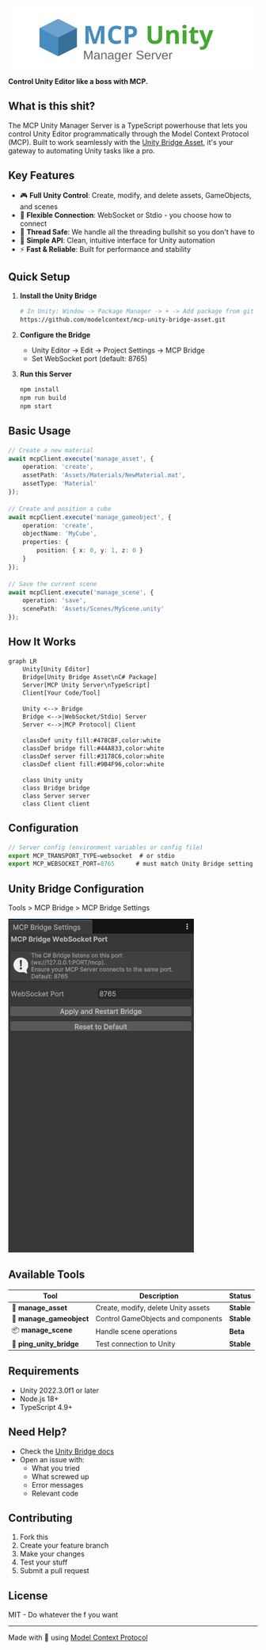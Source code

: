 ﻿![MCP Unity Manager Logo](assets/logo.svg)

**Control Unity Editor like a boss with MCP.**

## What is this shit?

The MCP Unity Manager Server is a TypeScript powerhouse that lets you control Unity Editor programmatically through the Model Context Protocol (MCP). Built to work seamlessly with the [Unity Bridge Asset](https://github.com/modelcontext/mcp-unity-bridge-asset), it's your gateway to automating Unity tasks like a pro.

## Key Features

- 🎮 **Full Unity Control**: Create, modify, and delete assets, GameObjects, and scenes
- 🔌 **Flexible Connection**: WebSocket or Stdio - you choose how to connect
- 🧵 **Thread Safe**: We handle all the threading bullshit so you don't have to
- 🚀 **Simple API**: Clean, intuitive interface for Unity automation
- ⚡ **Fast & Reliable**: Built for performance and stability

## Quick Setup

1. **Install the Unity Bridge**

   ```bash
   # In Unity: Window -> Package Manager -> + -> Add package from git URL
   https://github.com/modelcontext/mcp-unity-bridge-asset.git
   ```

2. **Configure the Bridge**
   - Unity Editor -> Edit -> Project Settings -> MCP Bridge
   - Set WebSocket port (default: 8765)

3. **Run this Server**

   ```bash
   npm install
   npm run build
   npm start
   ```

## Basic Usage

```typescript
// Create a new material
await mcpClient.execute('manage_asset', {
    operation: 'create',
    assetPath: 'Assets/Materials/NewMaterial.mat',
    assetType: 'Material'
});

// Create and position a cube
await mcpClient.execute('manage_gameobject', {
    operation: 'create',
    objectName: 'MyCube',
    properties: {
        position: { x: 0, y: 1, z: 0 }
    }
});

// Save the current scene
await mcpClient.execute('manage_scene', {
    operation: 'save',
    scenePath: 'Assets/Scenes/MyScene.unity'
});
```

## How It Works

```mermaid
graph LR
    Unity[Unity Editor]
    Bridge[Unity Bridge Asset\nC# Package]
    Server[MCP Unity Server\nTypeScript]
    Client[Your Code/Tool]

    Unity <--> Bridge
    Bridge <-->|WebSocket/Stdio| Server
    Server <-->|MCP Protocol| Client

    classDef unity fill:#478CBF,color:white
    classDef bridge fill:#44A833,color:white
    classDef server fill:#3178C6,color:white
    classDef client fill:#9B4F96,color:white
    
    class Unity unity
    class Bridge bridge
    class Server server
    class Client client
```

## Configuration

```typescript
// Server config (environment variables or config file)
export MCP_TRANSPORT_TYPE=websocket  # or stdio
export MCP_WEBSOCKET_PORT=8765      # must match Unity Bridge setting
```

## Unity Bridge Configuration

Tools > MCP Bridge > MCP Bridge Settings

![MCP Unity Bridge Config](assets/unity-bridge-config.png)

## Available Tools

| Tool | Description | Status |
|------|-------------|---------|
| 🎨 **manage_asset** | Create, modify, delete Unity assets | **Stable** |
| 🎲 **manage_gameobject** | Control GameObjects and components | **Stable** |
| 📦 **manage_scene** | Handle scene operations | **Beta** |
| 🔄 **ping_unity_bridge** | Test connection to Unity | **Stable** |

## Requirements

- Unity 2022.3.0f1 or later
- Node.js 18+
- TypeScript 4.9+

## Need Help?

- Check the [Unity Bridge docs](https://docs.modelcontextprotocol.io/unity-bridge)
- Open an issue with:
  - What you tried
  - What screwed up
  - Error messages
  - Relevant code

## Contributing

1. Fork this
2. Create your feature branch
3. Make your changes
4. Test your stuff
5. Submit a pull request

## License

MIT - Do whatever the f you want

---
Made with 🖕 using [Model Context Protocol](https://modelcontextprotocol.io)
